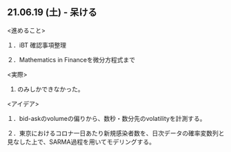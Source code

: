 
## 21.06.19 (土) - 呆ける

<進めること>

１．iBT 確認事項整理

２．Mathematics in Financeを微分方程式まで

<実際>
1. のみしかできなかった。

<アイデア>

１．bid-askのvolumeの偏りから、数秒・数分先のvolatilityを計測する。

２．東京におけるコロナ一日あたり新規感染者数を、日次データの確率変数列と見なした上で、SARMA過程を用いてモデリングする。
